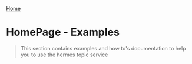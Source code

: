 [Home](./README.md) 

# HomePage - Examples

> This section contains examples and how to's documentation to help you to use the hermes topic service  


